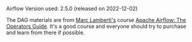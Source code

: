 Airflow Version used: 2.5.0 (released on 2022-12-02)

The DAG materials are from [Marc Lamberti's](https://www.udemy.com/course/apache-airflow-the-operators-guide/#instructor-1) course [Apache Airflow: The Operators Guide](https://www.udemy.com/course/apache-airflow-the-operators-guide/). It's a good course and everyone should try to purchase and learn from there if possible.